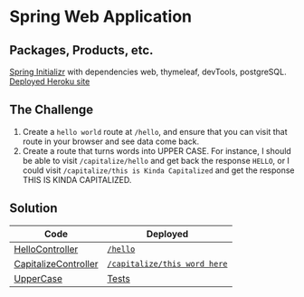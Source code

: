# Spring Web Application

## Packages, Products, etc.
[Spring Initializr](https://start.spring.io/) with dependencies web, thymeleaf, devTools, postgreSQL.       
[Deployed Heroku site](https://cryptic-journey-45375.herokuapp.com/)

## The Challenge
1. Create a `hello world` route at `/hello`, and ensure that you can visit that route in your browser and see data come back.
2. Create a route that turns words into UPPER CASE. For instance, I should be able to visit `/capitalize/hello` and get back the response `HELLO`, or I could visit `/capitalize/this is Kinda Capitalized` and get the response THIS IS KINDA CAPITALIZED.

## Solution
Code | Deployed
--- | ---
[HelloController](src/main/java/com/jessica/Spring/CapitalizeController.java) | [`/hello`](https://cryptic-journey-45375.herokuapp.com/hello)      
[CapitalizeController](src/main/java/com/jessica/Spring/CapitalizeController.java) | [`/capitalize/this word here`](https://cryptic-journey-45375.herokuapp.com/capitalize/this%20word%20here)      
[UpperCase](src/main/java/com/jessica/Spring/CapitalizeController.java) | [Tests](src/test/java/com/jessica/Spring/CapitalizeControllerTest.java)     
